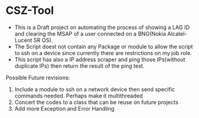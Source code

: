 # CSZ-Tool
- This is a Draft project on automating the process of showing a LAG ID and clearing the MSAP of a user connected on a BNG(Nokia Alcatel-Lucent SR OS). 
- The Script doest not contain any Package or module to allow the script to ssh on a device since currently there are restrictions on my job role.
- This script has also a IP address scraper and ping those IPs(without duplicate IPs) then return the result of the ping test.


Possible Future revisions:
 1. Include a module to ssh on a network device then send specific commands needed. Perhaps make it multithreaded 
 2. Concert the codes to a class that can be reuse on future projects
 3. Add more Exception and Error Handling
 
